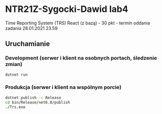 # NTR21Z-Sygocki-Dawid lab4

Time Reporting System (TRS) React (z bazą) - 30 pkt - termin oddania zadania 28.01.2021 23.59

## Uruchamianie

### Development (serwer i klient na osobnych portach, śledzenie zmian)

```bash
dotnet run
```

### Produkcja (serwer i klient na wspólnym porcie)

```bash
dotnet publish -c Release
cd bin/Release/net6.0/publish
./Trs.exe
```
